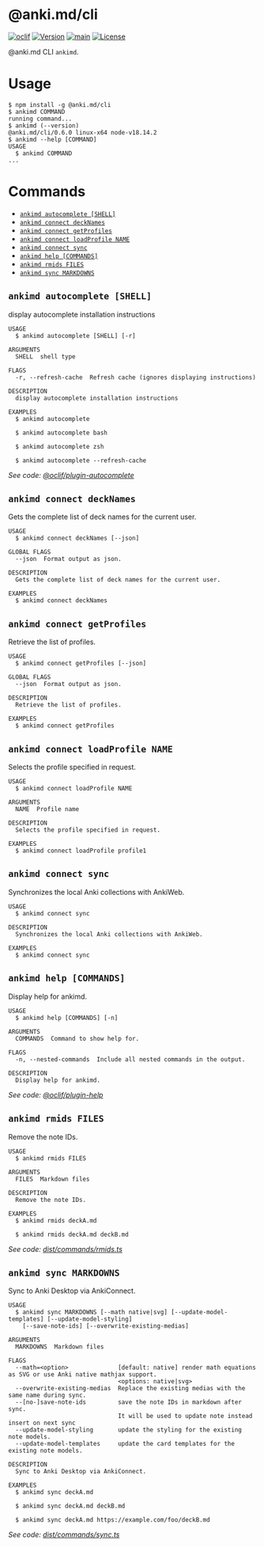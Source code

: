 # @anki.md/cli

[![oclif](https://img.shields.io/badge/cli-oclif-brightgreen.svg)](https://oclif.io)
[![Version](https://img.shields.io/npm/v/@anki.md/cli.svg)](https://npmjs.org/package/@anki.md/cli)
[![main](https://github.com/timgreen/Anki.md/actions/workflows/cli.yml/badge.svg?branch=main)](https://github.com/timgreen/Anki.md/actions/workflows/cli.yml)
[![License](https://img.shields.io/npm/l/@anki.md/cli.svg)](https://github.com/timgreen/Anki.md/blob/main/packages/cli/package.json)

@anki.md CLI `ankimd`.

# Usage

<!-- usage -->

```sh-session
$ npm install -g @anki.md/cli
$ ankimd COMMAND
running command...
$ ankimd (--version)
@anki.md/cli/0.6.0 linux-x64 node-v18.14.2
$ ankimd --help [COMMAND]
USAGE
  $ ankimd COMMAND
...
```

<!-- usagestop -->

# Commands

<!-- commands -->

- [`ankimd autocomplete [SHELL]`](#ankimd-autocomplete-shell)
- [`ankimd connect deckNames`](#ankimd-connect-decknames)
- [`ankimd connect getProfiles`](#ankimd-connect-getprofiles)
- [`ankimd connect loadProfile NAME`](#ankimd-connect-loadprofile-name)
- [`ankimd connect sync`](#ankimd-connect-sync)
- [`ankimd help [COMMANDS]`](#ankimd-help-commands)
- [`ankimd rmids FILES`](#ankimd-rmids-files)
- [`ankimd sync MARKDOWNS`](#ankimd-sync-markdowns)

## `ankimd autocomplete [SHELL]`

display autocomplete installation instructions

```
USAGE
  $ ankimd autocomplete [SHELL] [-r]

ARGUMENTS
  SHELL  shell type

FLAGS
  -r, --refresh-cache  Refresh cache (ignores displaying instructions)

DESCRIPTION
  display autocomplete installation instructions

EXAMPLES
  $ ankimd autocomplete

  $ ankimd autocomplete bash

  $ ankimd autocomplete zsh

  $ ankimd autocomplete --refresh-cache
```

_See code: [@oclif/plugin-autocomplete](https://github.com/oclif/plugin-autocomplete/blob/v2.1.4/src/commands/autocomplete/index.ts)_

## `ankimd connect deckNames`

Gets the complete list of deck names for the current user.

```
USAGE
  $ ankimd connect deckNames [--json]

GLOBAL FLAGS
  --json  Format output as json.

DESCRIPTION
  Gets the complete list of deck names for the current user.

EXAMPLES
  $ ankimd connect deckNames
```

## `ankimd connect getProfiles`

Retrieve the list of profiles.

```
USAGE
  $ ankimd connect getProfiles [--json]

GLOBAL FLAGS
  --json  Format output as json.

DESCRIPTION
  Retrieve the list of profiles.

EXAMPLES
  $ ankimd connect getProfiles
```

## `ankimd connect loadProfile NAME`

Selects the profile specified in request.

```
USAGE
  $ ankimd connect loadProfile NAME

ARGUMENTS
  NAME  Profile name

DESCRIPTION
  Selects the profile specified in request.

EXAMPLES
  $ ankimd connect loadProfile profile1
```

## `ankimd connect sync`

Synchronizes the local Anki collections with AnkiWeb.

```
USAGE
  $ ankimd connect sync

DESCRIPTION
  Synchronizes the local Anki collections with AnkiWeb.

EXAMPLES
  $ ankimd connect sync
```

## `ankimd help [COMMANDS]`

Display help for ankimd.

```
USAGE
  $ ankimd help [COMMANDS] [-n]

ARGUMENTS
  COMMANDS  Command to show help for.

FLAGS
  -n, --nested-commands  Include all nested commands in the output.

DESCRIPTION
  Display help for ankimd.
```

_See code: [@oclif/plugin-help](https://github.com/oclif/plugin-help/blob/v5.2.7/src/commands/help.ts)_

## `ankimd rmids FILES`

Remove the note IDs.

```
USAGE
  $ ankimd rmids FILES

ARGUMENTS
  FILES  Markdown files

DESCRIPTION
  Remove the note IDs.

EXAMPLES
  $ ankimd rmids deckA.md

  $ ankimd rmids deckA.md deckB.md
```

_See code: [dist/commands/rmids.ts](https://github.com/timgreen/Anki.md/blob/cli/v0.6.0/packages/cli/src/commands/rmids.ts)_

## `ankimd sync MARKDOWNS`

Sync to Anki Desktop via AnkiConnect.

```
USAGE
  $ ankimd sync MARKDOWNS [--math native|svg] [--update-model-templates] [--update-model-styling]
    [--save-note-ids] [--overwrite-existing-medias]

ARGUMENTS
  MARKDOWNS  Markdown files

FLAGS
  --math=<option>              [default: native] render math equations as SVG or use Anki native mathjax support.
                               <options: native|svg>
  --overwrite-existing-medias  Replace the existing medias with the same name during sync.
  --[no-]save-note-ids         save the note IDs in markdown after sync.
                               It will be used to update note instead insert on next sync
  --update-model-styling       update the styling for the existing note models.
  --update-model-templates     update the card templates for the existing note models.

DESCRIPTION
  Sync to Anki Desktop via AnkiConnect.

EXAMPLES
  $ ankimd sync deckA.md

  $ ankimd sync deckA.md deckB.md

  $ ankimd sync deckA.md https://example.com/foo/deckB.md
```

_See code: [dist/commands/sync.ts](https://github.com/timgreen/Anki.md/blob/cli/v0.6.0/packages/cli/src/commands/sync.ts)_

<!-- commandsstop -->
